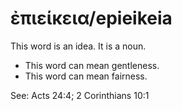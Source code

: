 # ἐπιείκεια/epieikeia
This word is an idea. It is a noun.

* This word can mean gentleness.
* This word can mean fairness.

See: Acts 24:4; 2 Corinthians 10:1
